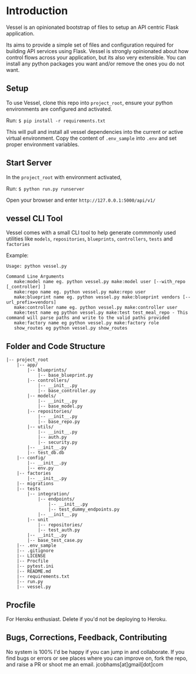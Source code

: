 # Introduction
Vessel is an opinionated bootstrap of files to setup an API centric Flask application.

Its aims to provide a simple set of files and configuration required for building API services using Flask.
Vessel is strongly opinionated about how control flows across your application, but its also very extensible.
You can install any python packages you want and/or remove the ones you do not want.

## Setup
To use Vessel, clone this repo into `project_root`, ensure your python environments are configured and activated. 

Run: `$ pip install -r requirements.txt`

This will pull and install all vessel dependencies into the current or active virtual environment. Copy the content of 
`.env_sample` into `.env` and set proper environment variables.


## Start Server
In the `project_root` with environment activated, 

Run: `$ python run.py runserver`

Open your browser and enter `http://127.0.0.1:5000/api/v1/`

## vessel CLI Tool
Vessel comes with a small CLI tool to help generate commmonly used utilities like `models`, `repositories`, `blueprints`,
 `controllers`, `tests` and `factories`
 
 Example:
 ```
 Usage: python vessel.py
 
 Command Line Arguments
    make:model name eg. python vessel.py make:model user [--with_repo [_controller] ]
	make:repo name eg. python vessel.py make:repo user
	make:blueprint name eg. python vessel.py make:blueprint vendors [--url_prefix=vendors]
	make:controller name eg. python vessel.py make:controller user
	make:test name eg python vessel.py make:test test_meal_repo - This command will parse paths and write to the valid paths provided
	make:factory name eg python vessel.py make:factory role
    show_routes eg python vessel.py show_routes
 ```

## Folder and Code Structure
```
|-- project_root
    |-- app/
        |-- blueprints/
            |-- base_blueprint.py
        |-- controllers/
            |-- __init__.py
            |-- base_controller.py
        |-- models/
            |-- __init__.py
            |-- base_model.py
        |-- repositories/
            |-- __init__.py
            |-- base_repo.py
        |-- utils/
            |-- __init__.py
            |-- auth.py
            |-- security.py
        |-- __init__.py
        |-- test_db.db
    |-- config/
        |-- __init__.py
        |-- env.py
    |-- factories
        |-- __init__.py
    |-- migrations
    |-- tests
        |-- integration/
            |-- endpoints/
                |-- __init__.py
                |-- test_dummy_endpoints.py
            |-- __init__.py
        |-- unit
            |-- repositories/
            |-- test_auth.py
        |-- __init__.py
        |-- base_test_case.py
    |-- .env_sample
    |-- .gitignore
    |-- LICENSE
    |-- Procfile
    |-- pytest.ini
    |-- README.md
    |-- requirements.txt
    |-- run.py
    |-- vessel.py
```
## Procfile
For Heroku enthusiast. Delete if you'd not be deploying to Heroku.

## Bugs, Corrections, Feedback, Contributing
No system is 100% I'd be happy if you can jump in and collaborate. If you find bugs or errors or see places where you can improve on,
fork the repo, and raise a PR or shoot me an email. jcobhams[at]gmail[dot]com